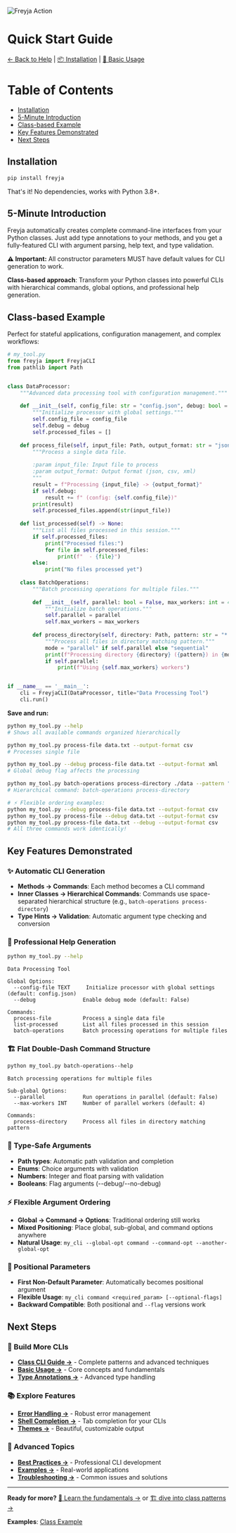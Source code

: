 ![Freyja Action](https://github.com/terracoil/freyja/raw/main/docs/freyja-action.png)
# Quick Start Guide

[← Back to Help](../README.md) | [📦 Installation](installation.md) | [📖 Basic Usage](basic-usage.md)

# Table of Contents
- [Installation](#installation)
- [5-Minute Introduction](#5-minute-introduction)
- [Class-based Example](#class-based-example)
- [Key Features Demonstrated](#key-features-demonstrated)
- [Next Steps](#next-steps)

## Installation

```bash
pip install freyja
```

That's it! No dependencies, works with Python 3.8+.

## 5-Minute Introduction

Freyja automatically creates complete command-line interfaces from your Python classes. Just add type annotations to your methods, and you get a fully-featured CLI with argument parsing, help text, and type validation.

**⚠️ Important:** All constructor parameters MUST have default values for CLI generation to work.

**Class-based approach**: Transform your Python classes into powerful CLIs with hierarchical commands, global options, and professional help generation.

## Class-based Example

Perfect for stateful applications, configuration management, and complex workflows:

```python
# my_tool.py
from freyja import FreyjaCLI
from pathlib import Path


class DataProcessor:
    """Advanced data processing tool with configuration management."""
    
    def __init__(self, config_file: str = "config.json", debug: bool = False):
        """Initialize processor with global settings."""
        self.config_file = config_file
        self.debug = debug
        self.processed_files = []
    
    def process_file(self, input_file: Path, output_format: str = "json") -> None:
        """Process a single data file.
        
        :param input_file: Input file to process
        :param output_format: Output format (json, csv, xml)
        """
        result = f"Processing {input_file} -> {output_format}"
        if self.debug:
            result += f" (config: {self.config_file})"
        print(result)
        self.processed_files.append(str(input_file))
    
    def list_processed(self) -> None:
        """List all files processed in this session."""
        if self.processed_files:
            print("Processed files:")
            for file in self.processed_files:
                print(f"  - {file}")
        else:
            print("No files processed yet")
    
    class BatchOperations:
        """Batch processing operations for multiple files."""
        
        def __init__(self, parallel: bool = False, max_workers: int = 4):
            """Initialize batch operations."""
            self.parallel = parallel
            self.max_workers = max_workers
        
        def process_directory(self, directory: Path, pattern: str = "*.txt") -> None:
            """Process all files in directory matching pattern."""
            mode = "parallel" if self.parallel else "sequential"
            print(f"Processing directory {directory} ({pattern}) in {mode} mode")
            if self.parallel:
                print(f"Using {self.max_workers} workers")


if __name__ == '__main__':
    cli = FreyjaCLI(DataProcessor, title="Data Processing Tool")
    cli.run()
```

**Save and run:**
```bash
python my_tool.py --help
# Shows all available commands organized hierarchically

python my_tool.py process-file data.txt --output-format csv
# Processes single file

python my_tool.py --debug process-file data.txt --output-format xml
# Global debug flag affects the processing

python my_tool.py batch-operations process-directory ./data --pattern "*.json" --parallel
# Hierarchical command: batch-operations process-directory

# ⚡ Flexible ordering examples:
python my_tool.py --debug process-file data.txt --output-format csv
python my_tool.py process-file --debug data.txt --output-format csv  
python my_tool.py process-file data.txt --debug --output-format csv
# All three commands work identically!
```

## Key Features Demonstrated

### ✨ Automatic CLI Generation
- **Methods → Commands**: Each method becomes a CLI command
- **Inner Classes → Hierarchical Commands**: Commands use space-separated hierarchical structure (e.g., `batch-operations process-directory`)
- **Type Hints → Validation**: Automatic argument type checking and conversion

### 🎯 Professional Help Generation
```bash
python my_tool.py --help
```
```
Data Processing Tool

Global Options:
  --config-file TEXT     Initialize processor with global settings (default: config.json)
  --debug               Enable debug mode (default: False)

Commands:
  process-file          Process a single data file
  list-processed        List all files processed in this session
  batch-operations      Batch processing operations for multiple files
```

### 🏗️ Flat Double-Dash Command Structure
```bash
python my_tool.py batch-operations--help
```
```
Batch processing operations for multiple files

Sub-global Options:
  --parallel            Run operations in parallel (default: False)
  --max-workers INT     Number of parallel workers (default: 4)

Commands:
  process-directory     Process all files in directory matching pattern
```

### 🎨 Type-Safe Arguments
- **Path types**: Automatic path validation and completion
- **Enums**: Choice arguments with validation
- **Numbers**: Integer and float parsing with validation
- **Booleans**: Flag arguments (--debug/--no-debug)

### ⚡ Flexible Argument Ordering
- **Global → Command → Options**: Traditional ordering still works
- **Mixed Positioning**: Place global, sub-global, and command options anywhere
- **Natural Usage**: `my_cli --global-opt command --command-opt --another-global-opt`

### 📍 Positional Parameters
- **First Non-Default Parameter**: Automatically becomes positional argument
- **Flexible Usage**: `my_cli command <required_param> [--optional-flags]`
- **Backward Compatible**: Both positional and `--flag` versions work

## Next Steps

### 🚀 Build More CLIs
- **[Class CLI Guide →](../user-guide/class-cli.md)** - Complete patterns and advanced techniques
- **[Basic Usage →](basic-usage.md)** - Core concepts and fundamentals
- **[Type Annotations →](../features/type-annotations.md)** - Advanced type handling

### 📚 Explore Features
- **[Error Handling →](../features/error-handling.md)** - Robust error management
- **[Shell Completion →](../features/shell-completion.md)** - Tab completion for your CLIs
- **[Themes →](../features/themes.md)** - Beautiful, customizable output

### 🔧 Advanced Topics
- **[Best Practices →](../guides/best-practices.md)** - Professional CLI development
- **[Examples →](../guides/examples.md)** - Real-world applications
- **[Troubleshooting →](../guides/troubleshooting.md)** - Common issues and solutions

---

**Ready for more?** [📖 Learn the fundamentals →](basic-usage.md) or [🏗️ dive into class patterns →](../user-guide/class-cli.md)

**Examples**: [Class Example](../../examples/cls_example)